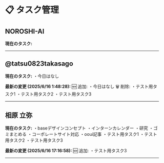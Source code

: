 # 📋 タスク管理

## NOROSHI-AI

**現在のタスク:**

---

## @tatsu0823takasago

**現在のタスク:**
・今日はなし

**最新の変更 (2025/6/16 1:48:28):**
🆕 追加:
・今日はなし
🗑️ 削除:
・テスト用タスク1
・テスト用タスク2
・テスト用タスク3

---

## 相原 立弥

**現在のタスク:**
・baseデザインコンセプト
・インターンカレンダー
・研究
・ゴミまとめる
・コーポレートサイト対応
・ooui記事
・テスト用タスク1
・テスト用タスク2
・テスト用タスク3

**最新の変更 (2025/6/16 17:16:58):**
🆕 追加:
・テスト用タスク3

---

